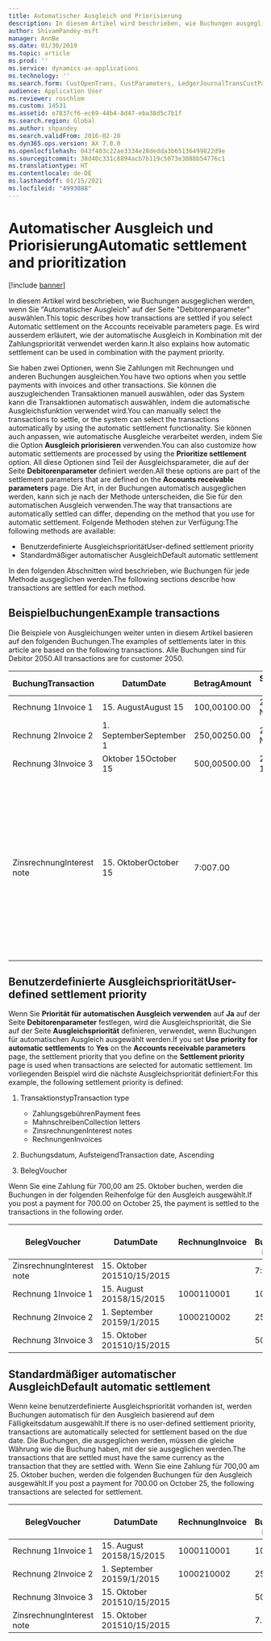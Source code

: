 ```yaml
---
title: Automatischer Ausgleich und Priorisierung
description: In diesem Artikel wird beschrieben, wie Buchungen ausgeglichen werden, wenn Sie "Automatischer Ausgleich" auf der Seite "Debitorenparameter" auswählen. Es wird ausserdem erläutert, wie der automatische Ausgleich in Kombination mit der Zahlungspriorität verwendet werden kann.
author: ShivamPandey-msft
manager: AnnBe
ms.date: 01/30/2019
ms.topic: article
ms.prod: ''
ms.service: dynamics-ax-applications
ms.technology: ''
ms.search.form: CustOpenTrans, CustParameters, LedgerJournalTransCustPaym
audience: Application User
ms.reviewer: roschlom
ms.custom: 14531
ms.assetid: e7837cf6-ec69-44b4-8d47-eba38d5c7b1f
ms.search.region: Global
ms.author: shpandey
ms.search.validFrom: 2016-02-28
ms.dyn365.ops.version: AX 7.0.0
ms.openlocfilehash: 043f403c22ae3334e28dedda3b65136499822d9e
ms.sourcegitcommit: 38d40c331c8894acb7b119c5073e3088b54776c1
ms.translationtype: HT
ms.contentlocale: de-DE
ms.lasthandoff: 01/15/2021
ms.locfileid: "4993088"
---
```

# <a name="automatic-settlement-and-prioritization"></a><span data-ttu-id="5be23-104">Automatischer Ausgleich und Priorisierung</span><span class="sxs-lookup"><span data-stu-id="5be23-104">Automatic settlement and prioritization</span></span>

[!include [banner](../includes/banner.md)]

<span data-ttu-id="5be23-105">In diesem Artikel wird beschrieben, wie Buchungen ausgeglichen werden, wenn Sie "Automatischer Ausgleich" auf der Seite "Debitorenparameter" auswählen.</span><span class="sxs-lookup"><span data-stu-id="5be23-105">This topic describes how transactions are settled if you select Automatic settlement on the Accounts receivable parameters page.</span></span> <span data-ttu-id="5be23-106">Es wird ausserdem erläutert, wie der automatische Ausgleich in Kombination mit der Zahlungspriorität verwendet werden kann.</span><span class="sxs-lookup"><span data-stu-id="5be23-106">It also explains how automatic settlement can be used in combination with the payment priority.</span></span>

<span data-ttu-id="5be23-107">Sie haben zwei Optionen, wenn Sie Zahlungen mit Rechnungen und anderen Buchungen ausgleichen.</span><span class="sxs-lookup"><span data-stu-id="5be23-107">You have two options when you settle payments with invoices and other transactions.</span></span> <span data-ttu-id="5be23-108">Sie können die auszugleichenden Transaktionen manuell auswählen, oder das System kann die Transaktionen automatisch auswählen, indem die automatische Ausgleichsfunktion verwendet wird.</span><span class="sxs-lookup"><span data-stu-id="5be23-108">You can manually select the transactions to settle, or the system can select the transactions automatically by using the automatic settlement functionality.</span></span> <span data-ttu-id="5be23-109">Sie können auch anpassen, wie automatische Ausgleiche verarbeitet werden, indem Sie die Option **Ausgleich priorisieren** verwenden.</span><span class="sxs-lookup"><span data-stu-id="5be23-109">You can also customize how automatic settlements are processed by using the **Prioritize settlement** option.</span></span> <span data-ttu-id="5be23-110">All diese Optionen sind Teil der Ausgleichsparameter, die auf der Seite **Debitorenparameter** definiert werden.</span><span class="sxs-lookup"><span data-stu-id="5be23-110">All these options are part of the settlement parameters that are defined on the **Accounts receivable parameters** page.</span></span> <span data-ttu-id="5be23-111">Die Art, in der Buchungen automatisch ausgeglichen werden, kann sich je nach der Methode unterscheiden, die Sie für den automatischen Ausgleich verwenden.</span><span class="sxs-lookup"><span data-stu-id="5be23-111">The way that transactions are automatically settled can differ, depending on the method that you use for automatic settlement.</span></span> <span data-ttu-id="5be23-112">Folgende Methoden stehen zur Verfügung:</span><span class="sxs-lookup"><span data-stu-id="5be23-112">The following methods are available:</span></span>

-   <span data-ttu-id="5be23-113">Benutzerdefinierte Ausgleichspriorität</span><span class="sxs-lookup"><span data-stu-id="5be23-113">User-defined settlement priority</span></span>
-   <span data-ttu-id="5be23-114">Standardmäßiger automatischer Ausgleich</span><span class="sxs-lookup"><span data-stu-id="5be23-114">Default automatic settlement</span></span>

<span data-ttu-id="5be23-115">In den folgenden Abschnitten wird beschrieben, wie Buchungen für jede Methode ausgeglichen werden.</span><span class="sxs-lookup"><span data-stu-id="5be23-115">The following sections describe how transactions are settled for each method.</span></span>

## <a name="example-transactions"></a><span data-ttu-id="5be23-116">Beispielbuchungen</span><span class="sxs-lookup"><span data-stu-id="5be23-116">Example transactions</span></span>
<span data-ttu-id="5be23-117">Die Beispiele von Ausgleichungen weiter unten in diesem Artikel basieren auf den folgenden Buchungen.</span><span class="sxs-lookup"><span data-stu-id="5be23-117">The examples of settlements later in this article are based on the following transactions.</span></span> <span data-ttu-id="5be23-118">Alle Buchungen sind für Debitor 2050.</span><span class="sxs-lookup"><span data-stu-id="5be23-118">All transactions are for customer 2050.</span></span>

| <span data-ttu-id="5be23-119">Buchung</span><span class="sxs-lookup"><span data-stu-id="5be23-119">Transaction</span></span>   | <span data-ttu-id="5be23-120">Datum</span><span class="sxs-lookup"><span data-stu-id="5be23-120">Date</span></span>        | <span data-ttu-id="5be23-121">Betrag</span><span class="sxs-lookup"><span data-stu-id="5be23-121">Amount</span></span> | <span data-ttu-id="5be23-122">Skontobedingungen.</span><span class="sxs-lookup"><span data-stu-id="5be23-122">Cash discount terms</span></span> | <span data-ttu-id="5be23-123">Skontodatum</span><span class="sxs-lookup"><span data-stu-id="5be23-123">Cash discount date</span></span> | <span data-ttu-id="5be23-124">Kommentare</span><span class="sxs-lookup"><span data-stu-id="5be23-124">Comments</span></span>                                                                                                                                                                                      |
|---------------|-------------|--------|---------------------|--------------------|-----------------------------------------------------------------------------------------------------------------------------------------------------------------------------------------------|
| <span data-ttu-id="5be23-125">Rechnung 1</span><span class="sxs-lookup"><span data-stu-id="5be23-125">Invoice 1</span></span>     | <span data-ttu-id="5be23-126">15. August</span><span class="sxs-lookup"><span data-stu-id="5be23-126">August 15</span></span>   | <span data-ttu-id="5be23-127">100,00</span><span class="sxs-lookup"><span data-stu-id="5be23-127">100.00</span></span> | <span data-ttu-id="5be23-128">2%14, Netto 30</span><span class="sxs-lookup"><span data-stu-id="5be23-128">2%14, Net 30</span></span>        | <span data-ttu-id="5be23-129">29. August</span><span class="sxs-lookup"><span data-stu-id="5be23-129">August 29</span></span>          |                                                                                                                                                                                               |
| <span data-ttu-id="5be23-130">Rechnung 2</span><span class="sxs-lookup"><span data-stu-id="5be23-130">Invoice 2</span></span>     | <span data-ttu-id="5be23-131">1. September</span><span class="sxs-lookup"><span data-stu-id="5be23-131">September 1</span></span> | <span data-ttu-id="5be23-132">250,00</span><span class="sxs-lookup"><span data-stu-id="5be23-132">250.00</span></span> | <span data-ttu-id="5be23-133">2%14, Netto 30</span><span class="sxs-lookup"><span data-stu-id="5be23-133">2%14, Net 30</span></span>        | <span data-ttu-id="5be23-134">15. September</span><span class="sxs-lookup"><span data-stu-id="5be23-134">September 15</span></span>       |                                                                                                                                                                                               |
| <span data-ttu-id="5be23-135">Rechnung 3</span><span class="sxs-lookup"><span data-stu-id="5be23-135">Invoice 3</span></span>     | <span data-ttu-id="5be23-136">Oktober 15</span><span class="sxs-lookup"><span data-stu-id="5be23-136">October 15</span></span>  | <span data-ttu-id="5be23-137">500,00</span><span class="sxs-lookup"><span data-stu-id="5be23-137">500.00</span></span> | <span data-ttu-id="5be23-138">2% 14/Netto 30</span><span class="sxs-lookup"><span data-stu-id="5be23-138">2% 14/Net 30</span></span>        | <span data-ttu-id="5be23-139">29. Oktober</span><span class="sxs-lookup"><span data-stu-id="5be23-139">October 29</span></span>         |                                                                                                                                                                                               |
| <span data-ttu-id="5be23-140">Zinsrechnung</span><span class="sxs-lookup"><span data-stu-id="5be23-140">Interest note</span></span> | <span data-ttu-id="5be23-141">15. Oktober</span><span class="sxs-lookup"><span data-stu-id="5be23-141">October 15</span></span>  | <span data-ttu-id="5be23-142">7:00</span><span class="sxs-lookup"><span data-stu-id="5be23-142">7.00</span></span>   |                     |                    | <span data-ttu-id="5be23-143">Die Zinsrechnung ist für Rechnung 1 und 2.</span><span class="sxs-lookup"><span data-stu-id="5be23-143">This interest note is for invoice 1 and invoice 2.</span></span> <span data-ttu-id="5be23-144">Der Betrag wird als 2 Prozent-Zinsen auf Beträge berechnet, die 30 Tage oder länger überfällig sind.</span><span class="sxs-lookup"><span data-stu-id="5be23-144">The amount is calculated as 2-percent interest on amounts that are 30 or more days past due.</span></span> <span data-ttu-id="5be23-145">Beispiel: 0,02 × (100,00 + 250,00) = 7,00.</span><span class="sxs-lookup"><span data-stu-id="5be23-145">For example, 0.02 × (100.00 + 250.00) = 7.00.</span></span> |

## <a name="user-defined-settlement-priority"></a><span data-ttu-id="5be23-146">Benutzerdefinierte Ausgleichspriorität</span><span class="sxs-lookup"><span data-stu-id="5be23-146">User-defined settlement priority</span></span>
<span data-ttu-id="5be23-147">Wenn Sie **Priorität für automatischen Ausgleich verwenden** auf **Ja** auf der Seite **Debitorenparameter** festlegen, wird die Ausgleichspriorität, die Sie auf der Seite **Ausgleichspriorität** definieren, verwendet, wenn Buchungen für automatischen Ausgleich ausgewählt werden.</span><span class="sxs-lookup"><span data-stu-id="5be23-147">If you set **Use priority for automatic settlements** to **Yes** on the **Accounts receivable parameters** page, the settlement priority that you define on the **Settlement priority** page is used when transactions are selected for automatic settlement.</span></span> <span data-ttu-id="5be23-148">Im vorliegenden Beispiel wird die nächste Ausgleichspriorität definiert:</span><span class="sxs-lookup"><span data-stu-id="5be23-148">For this example, the following settlement priority is defined:</span></span>

1.  <span data-ttu-id="5be23-149">Transaktionstyp</span><span class="sxs-lookup"><span data-stu-id="5be23-149">Transaction type</span></span>
    -   <span data-ttu-id="5be23-150">Zahlungsgebühren</span><span class="sxs-lookup"><span data-stu-id="5be23-150">Payment fees</span></span>
    -   <span data-ttu-id="5be23-151">Mahnschreiben</span><span class="sxs-lookup"><span data-stu-id="5be23-151">Collection letters</span></span>
    -   <span data-ttu-id="5be23-152">Zinsrechnungen</span><span class="sxs-lookup"><span data-stu-id="5be23-152">Interest notes</span></span>
    -   <span data-ttu-id="5be23-153">Rechnungen</span><span class="sxs-lookup"><span data-stu-id="5be23-153">Invoices</span></span>

2.  <span data-ttu-id="5be23-154">Buchungsdatum, Aufsteigend</span><span class="sxs-lookup"><span data-stu-id="5be23-154">Transaction date, Ascending</span></span>
3.  <span data-ttu-id="5be23-155">Beleg</span><span class="sxs-lookup"><span data-stu-id="5be23-155">Voucher</span></span>

<span data-ttu-id="5be23-156">Wenn Sie eine Zahlung für 700,00 am 25. Oktober buchen, werden die Buchungen in der folgenden Reihenfolge für den Ausgleich ausgewählt.</span><span class="sxs-lookup"><span data-stu-id="5be23-156">If you post a payment for 700.00 on October 25, the payment is settled to the transactions in the following order.</span></span>

| <span data-ttu-id="5be23-157">Beleg</span><span class="sxs-lookup"><span data-stu-id="5be23-157">Voucher</span></span>       | <span data-ttu-id="5be23-158">Datum</span><span class="sxs-lookup"><span data-stu-id="5be23-158">Date</span></span>       | <span data-ttu-id="5be23-159">Rechnung</span><span class="sxs-lookup"><span data-stu-id="5be23-159">Invoice</span></span> | <span data-ttu-id="5be23-160">Betrag in Buchungswährung</span><span class="sxs-lookup"><span data-stu-id="5be23-160">Amount in transaction currency</span></span> | <span data-ttu-id="5be23-161">Auszugleichender Betrag</span><span class="sxs-lookup"><span data-stu-id="5be23-161">Amount to settle</span></span> | <span data-ttu-id="5be23-162">Gesamtbetrag</span><span class="sxs-lookup"><span data-stu-id="5be23-162">Balance</span></span> | <span data-ttu-id="5be23-163">Währung</span><span class="sxs-lookup"><span data-stu-id="5be23-163">Currency</span></span> |
|---------------|------------|---------|--------------------------------|------------------|---------|----------|
| <span data-ttu-id="5be23-164">Zinsrechnung</span><span class="sxs-lookup"><span data-stu-id="5be23-164">Interest note</span></span> | <span data-ttu-id="5be23-165">15. Oktober 2015</span><span class="sxs-lookup"><span data-stu-id="5be23-165">10/15/2015</span></span> |         | <span data-ttu-id="5be23-166">7:00</span><span class="sxs-lookup"><span data-stu-id="5be23-166">7.00</span></span>                           | <span data-ttu-id="5be23-167">7:00</span><span class="sxs-lookup"><span data-stu-id="5be23-167">7.00</span></span>             | <span data-ttu-id="5be23-168">0,00</span><span class="sxs-lookup"><span data-stu-id="5be23-168">0.00</span></span>    | <span data-ttu-id="5be23-169">USD</span><span class="sxs-lookup"><span data-stu-id="5be23-169">USD</span></span>      |
| <span data-ttu-id="5be23-170">Rechnung 1</span><span class="sxs-lookup"><span data-stu-id="5be23-170">Invoice 1</span></span>     | <span data-ttu-id="5be23-171">15. August 2015</span><span class="sxs-lookup"><span data-stu-id="5be23-171">8/15/2015</span></span>  | <span data-ttu-id="5be23-172">10001</span><span class="sxs-lookup"><span data-stu-id="5be23-172">10001</span></span>   | <span data-ttu-id="5be23-173">100,00</span><span class="sxs-lookup"><span data-stu-id="5be23-173">100.00</span></span>                         | <span data-ttu-id="5be23-174">100,00</span><span class="sxs-lookup"><span data-stu-id="5be23-174">100.00</span></span>           | <span data-ttu-id="5be23-175">0,00</span><span class="sxs-lookup"><span data-stu-id="5be23-175">0.00</span></span>    | <span data-ttu-id="5be23-176">USD</span><span class="sxs-lookup"><span data-stu-id="5be23-176">USD</span></span>      |
| <span data-ttu-id="5be23-177">Rechnung 2</span><span class="sxs-lookup"><span data-stu-id="5be23-177">Invoice 2</span></span>     | <span data-ttu-id="5be23-178">1. September 2015</span><span class="sxs-lookup"><span data-stu-id="5be23-178">9/1/2015</span></span>   | <span data-ttu-id="5be23-179">10002</span><span class="sxs-lookup"><span data-stu-id="5be23-179">10002</span></span>   | <span data-ttu-id="5be23-180">250,00</span><span class="sxs-lookup"><span data-stu-id="5be23-180">250.00</span></span>                         | <span data-ttu-id="5be23-181">250,00</span><span class="sxs-lookup"><span data-stu-id="5be23-181">250.00</span></span>           | <span data-ttu-id="5be23-182">0,00</span><span class="sxs-lookup"><span data-stu-id="5be23-182">0.00</span></span>    | <span data-ttu-id="5be23-183">USD</span><span class="sxs-lookup"><span data-stu-id="5be23-183">USD</span></span>      |
| <span data-ttu-id="5be23-184">Rechnung 3</span><span class="sxs-lookup"><span data-stu-id="5be23-184">Invoice 3</span></span>     | <span data-ttu-id="5be23-185">15. Oktober 2015</span><span class="sxs-lookup"><span data-stu-id="5be23-185">10/15/2015</span></span> |         | <span data-ttu-id="5be23-186">500,00</span><span class="sxs-lookup"><span data-stu-id="5be23-186">500.00</span></span>                         | <span data-ttu-id="5be23-187">343,00</span><span class="sxs-lookup"><span data-stu-id="5be23-187">343.00</span></span>           | <span data-ttu-id="5be23-188">157,00</span><span class="sxs-lookup"><span data-stu-id="5be23-188">157.00</span></span>  | <span data-ttu-id="5be23-189">USD</span><span class="sxs-lookup"><span data-stu-id="5be23-189">USD</span></span>      |

## <a name="default-automatic-settlement"></a><span data-ttu-id="5be23-190">Standardmäßiger automatischer Ausgleich</span><span class="sxs-lookup"><span data-stu-id="5be23-190">Default automatic settlement</span></span>
<span data-ttu-id="5be23-191">Wenn keine benutzerdefinierte Ausgleichspriorität vorhanden ist, werden Buchungen automatisch für den Ausgleich basierend auf dem Fälligkeitsdatum ausgewählt.</span><span class="sxs-lookup"><span data-stu-id="5be23-191">If there is no user-defined settlement priority, transactions are automatically selected for settlement based on the due date.</span></span> <span data-ttu-id="5be23-192">Die Buchungen, die ausgeglichen werden, müssen die gleiche Währung wie die Buchung haben, mit der sie ausgeglichen werden.</span><span class="sxs-lookup"><span data-stu-id="5be23-192">The transactions that are settled must have the same currency as the transaction that they are settled with.</span></span> <span data-ttu-id="5be23-193">Wenn Sie eine Zahlung für 700,00 am 25. Oktober buchen, werden die folgenden Buchungen für den Ausgleich ausgewählt.</span><span class="sxs-lookup"><span data-stu-id="5be23-193">If you post a payment for 700.00 on October 25, the following transactions are selected for settlement.</span></span>

| <span data-ttu-id="5be23-194">Beleg</span><span class="sxs-lookup"><span data-stu-id="5be23-194">Voucher</span></span>       | <span data-ttu-id="5be23-195">Datum</span><span class="sxs-lookup"><span data-stu-id="5be23-195">Date</span></span>       | <span data-ttu-id="5be23-196">Rechnung</span><span class="sxs-lookup"><span data-stu-id="5be23-196">Invoice</span></span> | <span data-ttu-id="5be23-197">Betrag in Buchungswährung</span><span class="sxs-lookup"><span data-stu-id="5be23-197">Amount in transaction currency</span></span> | <span data-ttu-id="5be23-198">Auszugleichender Betrag</span><span class="sxs-lookup"><span data-stu-id="5be23-198">Amount to settle</span></span> | <span data-ttu-id="5be23-199">Gesamtbetrag</span><span class="sxs-lookup"><span data-stu-id="5be23-199">Balance</span></span> | <span data-ttu-id="5be23-200">Währung</span><span class="sxs-lookup"><span data-stu-id="5be23-200">Currency</span></span> |
|---------------|------------|---------|--------------------------------|------------------|---------|----------|
| <span data-ttu-id="5be23-201">Rechnung 1</span><span class="sxs-lookup"><span data-stu-id="5be23-201">Invoice 1</span></span>     | <span data-ttu-id="5be23-202">15. August 2015</span><span class="sxs-lookup"><span data-stu-id="5be23-202">8/15/2015</span></span>  | <span data-ttu-id="5be23-203">10001</span><span class="sxs-lookup"><span data-stu-id="5be23-203">10001</span></span>   | <span data-ttu-id="5be23-204">100,00</span><span class="sxs-lookup"><span data-stu-id="5be23-204">100.00</span></span>                         | <span data-ttu-id="5be23-205">100,00</span><span class="sxs-lookup"><span data-stu-id="5be23-205">100.00</span></span>           | <span data-ttu-id="5be23-206">0,00</span><span class="sxs-lookup"><span data-stu-id="5be23-206">0.00</span></span>    | <span data-ttu-id="5be23-207">USD</span><span class="sxs-lookup"><span data-stu-id="5be23-207">USD</span></span>      |
| <span data-ttu-id="5be23-208">Rechnung 2</span><span class="sxs-lookup"><span data-stu-id="5be23-208">Invoice 2</span></span>     | <span data-ttu-id="5be23-209">1. September 2015</span><span class="sxs-lookup"><span data-stu-id="5be23-209">9/1/2015</span></span>   | <span data-ttu-id="5be23-210">10002</span><span class="sxs-lookup"><span data-stu-id="5be23-210">10002</span></span>   | <span data-ttu-id="5be23-211">250,00</span><span class="sxs-lookup"><span data-stu-id="5be23-211">250.00</span></span>                         | <span data-ttu-id="5be23-212">250,00</span><span class="sxs-lookup"><span data-stu-id="5be23-212">250.00</span></span>           | <span data-ttu-id="5be23-213">0,00</span><span class="sxs-lookup"><span data-stu-id="5be23-213">0.00</span></span>    | <span data-ttu-id="5be23-214">USD</span><span class="sxs-lookup"><span data-stu-id="5be23-214">USD</span></span>      |
| <span data-ttu-id="5be23-215">Rechnung 3</span><span class="sxs-lookup"><span data-stu-id="5be23-215">Invoice 3</span></span>     | <span data-ttu-id="5be23-216">15. Oktober 2015</span><span class="sxs-lookup"><span data-stu-id="5be23-216">10/15/2015</span></span> |         | <span data-ttu-id="5be23-217">500.00</span><span class="sxs-lookup"><span data-stu-id="5be23-217">500.00</span></span>                         | <span data-ttu-id="5be23-218">350.00</span><span class="sxs-lookup"><span data-stu-id="5be23-218">350.00</span></span>           | <span data-ttu-id="5be23-219">150.00</span><span class="sxs-lookup"><span data-stu-id="5be23-219">150.00</span></span>  | <span data-ttu-id="5be23-220">EUR</span><span class="sxs-lookup"><span data-stu-id="5be23-220">USD</span></span>      |
| <span data-ttu-id="5be23-221">Zinsrechnung</span><span class="sxs-lookup"><span data-stu-id="5be23-221">Interest note</span></span> | <span data-ttu-id="5be23-222">15. Oktober 2015</span><span class="sxs-lookup"><span data-stu-id="5be23-222">10/15/2015</span></span> |         | <span data-ttu-id="5be23-223">7.00</span><span class="sxs-lookup"><span data-stu-id="5be23-223">7.00</span></span>                           | <span data-ttu-id="5be23-224">0,00</span><span class="sxs-lookup"><span data-stu-id="5be23-224">0.00</span></span>             | <span data-ttu-id="5be23-225">7.00</span><span class="sxs-lookup"><span data-stu-id="5be23-225">7.00</span></span>    | <span data-ttu-id="5be23-226">EUR</span><span class="sxs-lookup"><span data-stu-id="5be23-226">USD</span></span>      |






